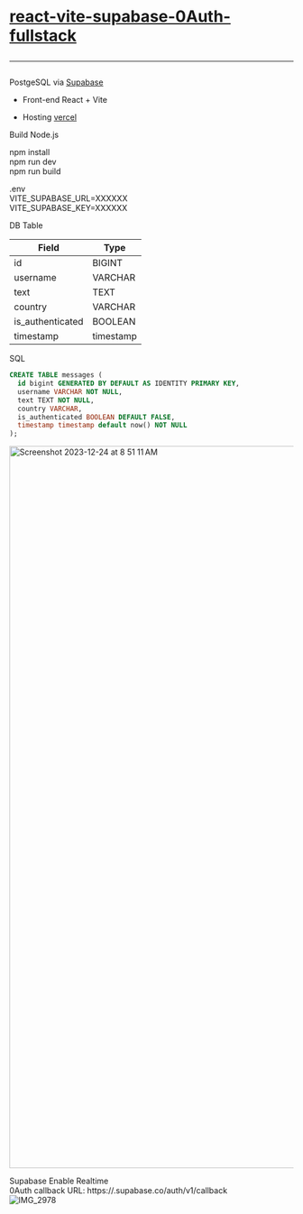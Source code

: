 # <a href="https://superchat-delta.vercel.app">react-vite-supabase-0Auth-fullstack</a><hr>

PostgeSQL via [Supabase](https://supabase.io/)

- Front-end React + Vite
  
- Hosting [vercel](https://www.vercel.com/)

Build Node.js

npm install<br>
npm run dev<br>
npm run build<br>


.env<br>
VITE_SUPABASE_URL=XXXXXX<br>
VITE_SUPABASE_KEY=XXXXXX<br>

DB Table

| Field            | Type      |
| ---------------- | --------- |
| id               | BIGINT    |
| username         | VARCHAR   |
| text             | TEXT      |
| country          | VARCHAR   |
| is_authenticated | BOOLEAN   |
| timestamp        | timestamp |

SQL 

```sql
CREATE TABLE messages (
  id bigint GENERATED BY DEFAULT AS IDENTITY PRIMARY KEY,
  username VARCHAR NOT NULL,
  text TEXT NOT NULL,
  country VARCHAR,
  is_authenticated BOOLEAN DEFAULT FALSE,
  timestamp timestamp default now() NOT NULL
);
```
<img width="1281" alt="Screenshot 2023-12-24 at 8 51 11 AM" src="https://github.com/sudo-self/react-vite-supabase-0Auth-fullstack/assets/119916323/94b0e422-1ded-4358-ac34-5de935da5bbb">





Supabase Enable Realtime<br>
0Auth  callback URL: https://<project-ref>.supabase.co/auth/v1/callback<br>
![IMG_2978](https://github.com/sudo-self/react-vite-supabase-0Auth-fullstack/assets/119916323/7419d53e-9e0d-4042-8f64-3d469129d4ac)


